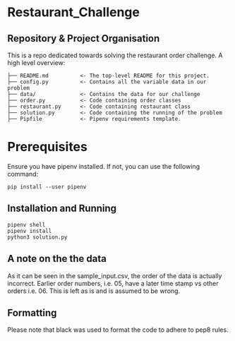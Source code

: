 # Restaurant_Challenge

## Repository & Project Organisation

This is a repo dedicated towards solving the restaurant order challenge. A high level overview:

    ├── README.md          <- The top-level README for this project.
    ├── config.py          <- Contains all the variable data in our problem
    ├── data/              <- Contains the data for our challenge
    ├── order.py           <- Code containing order classes
    ├── restaurant.py      <- Code containing restaurant class
    ├── solution.py        <- Code containing the running of the problem
    ├── Pipfile            <- Pipenv requirements template.

# Prerequisites

Ensure you have pipenv installed.  If not, you can use the following command:

    pip install --user pipenv

## Installation and Running

    pipenv shell
    pipenv install
    python3 solution.py


## A note on the the data

As it can be seen in the sample_input.csv, the order of the data is actually incorrect. Earlier order numbers, i.e. 05, have a later time stamp vs other orders i.e. 06. This is left as is and is assumed to be wrong.


## Formatting

Please note that black was used to format the code to adhere to pep8 rules.
